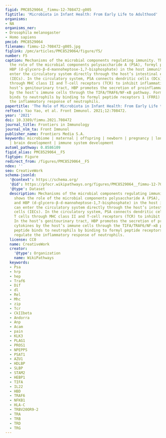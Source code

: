 ```yaml
---
figid: PMC8529064__fimmu-12-708472-g005
figtitle: 'Microbiota in Infant Health: From Early Life to Adulthood'
organisms:
- NA
organisms_ner:
- Drosophila melanogaster
- Homo sapiens
pmcid: PMC8529064
filename: fimmu-12-708472-g005.jpg
figlink: /pmc/articles/PMC8529064/figure/f5/
number: F5
caption: Mechanisms of the microbial components regulating immunity. This figure shows
  the role of the microbial components polysaccharide A (PSA), formyl peptide, and
  HBP (d-glycero-β-d-mannoheptose-1,7-bisphosphate) in the host immunity. PSA can
  enter the circulatory system directly through the host’s intestinal epithelial cells
  (IECs). In the circulatory system, PSA connects dendritic cells (DCs) and T cells
  through MHC class II and T-cell receptors (TCR) to inhibit inflammation. In the
  host’s genitourinary tract, HBP promotes the secretion of proinflammatory cytokines
  by the host’s immune cells through the TIFA/TRAF6/NF-κB pathway. Formyl peptide
  binds to neutrophils by binding to formyl peptide receptors 1 (FRR1) to regulate
  the inflammatory response of neutrophils.
papertitle: 'The Role of Microbiota in Infant Health: From Early Life to Adulthood.'
reftext: Yao Yao, et al. Front Immunol. 2021;12:708472.
year: '2021'
doi: 10.3389/fimmu.2021.708472
journal_title: Frontiers in Immunology
journal_nlm_ta: Front Immunol
publisher_name: Frontiers Media S.A.
keywords: microbiome | maternal | offspring | newborn | pregnancy | long-term health
  | brain development | immune system development
automl_pathway: 0.8586109
figid_alias: PMC8529064__F5
figtype: Figure
redirect_from: /figures/PMC8529064__F5
ndex: ''
seo: CreativeWork
schema-jsonld:
  '@context': https://schema.org/
  '@id': https://pfocr.wikipathways.org/figures/PMC8529064__fimmu-12-708472-g005.html
  '@type': Dataset
  description: Mechanisms of the microbial components regulating immunity. This figure
    shows the role of the microbial components polysaccharide A (PSA), formyl peptide,
    and HBP (d-glycero-β-d-mannoheptose-1,7-bisphosphate) in the host immunity. PSA
    can enter the circulatory system directly through the host’s intestinal epithelial
    cells (IECs). In the circulatory system, PSA connects dendritic cells (DCs) and
    T cells through MHC class II and T-cell receptors (TCR) to inhibit inflammation.
    In the host’s genitourinary tract, HBP promotes the secretion of proinflammatory
    cytokines by the host’s immune cells through the TIFA/TRAF6/NF-κB pathway. Formyl
    peptide binds to neutrophils by binding to formyl peptide receptors 1 (FRR1) to
    regulate the inflammatory response of neutrophils.
  license: CC0
  name: CreativeWork
  creator:
    '@type': Organization
    name: WikiPathways
  keywords:
  - Psa
  - hrp
  - hep
  - Traf6
  - Dif
  - dl
  - Rel
  - Mhc
  - zip
  - Tcr
  - CkIIbeta
  - Andorra
  - Anp
  - Acam
  - pain
  - KLK3
  - PLAG1
  - PROS1
  - NPEPPS
  - PSAT1
  - AZU1
  - HDLBP
  - SLBP
  - STAM2
  - HEBP1
  - TIFA
  - IL22
  - HBD
  - TRAF6
  - NFKB1
  - HLA-C
  - TRBV20OR9-2
  - TRA
  - TRB
  - TRD
  - TRG
---
```

